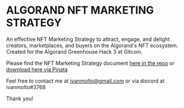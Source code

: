 # ALGORAND NFT MARKETING STRATEGY

An effective NFT Marketing Strategy to attract, engage, and delight creators, marketplaces, and buyers on the Algorand's NFT ecosystem.
Created for the Algorand Greenhouse Hack 3 at Gitcoin.

Please find the NFT Marketing Strategy document [here in the repo](https://github.com/ivanmolto/algorand-nft-marketing-strategy/blob/main/algorand-nft-marketing-strategy.pdf) or [download here via Pinata](https://ivanmolto.mypinata.cloud/ipfs/QmNzfi4nYAmDcLivfSbBQ1MgD1x8mWHKLvDuxbt8dNJteE?_gl=1*yky9qx*_ga*NzYxNjg5Mjg4LjE2NjU4NDgzNTU.*_ga_5RMPXG14TE*MTY3NTkzNjkwNC4xNi4xLjE2NzU5MzY5MDQuNjAuMC4w)

Feel free to contact me at ivanmolto@gmail.com or via discord at ivanmolto#3768

Thank you!